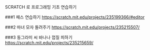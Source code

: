 SCRATCH 로 프로그래밍 기초 연습하기 

###1 패스 연습하기 
https://scratch.mit.edu/projects/235199366/#editor

###2 마녀 모자 돌려주기 
https://scratch.mit.edu/projects/235215507/

###3 동그라미 씨 바나나 껍질 피하기
https://scratch.mit.edu/projects/235215659/
